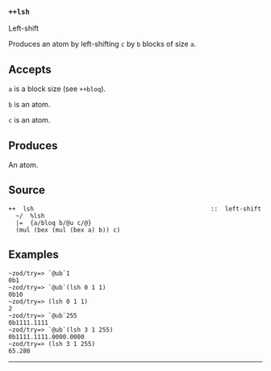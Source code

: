 ### `++lsh`

Left-shift

Produces an atom by left-shifting `c` by `b` blocks of size `a`.

Accepts
-------

`a` is a block size (see `++bloq`).

`b` is an atom.

`c` is an atom.

Produces
--------

An atom.

Source
------

    ++  lsh                                                 ::  left-shift
      ~/  %lsh
      |=  {a/bloq b/@u c/@}
      (mul (bex (mul (bex a) b)) c)


Examples
--------

    ~zod/try=> `@ub`1
    0b1
    ~zod/try=> `@ub`(lsh 0 1 1)
    0b10
    ~zod/try=> (lsh 0 1 1)
    2
    ~zod/try=> `@ub`255
    0b1111.1111
    ~zod/try=> `@ub`(lsh 3 1 255)
    0b1111.1111.0000.0000
    ~zod/try=> (lsh 3 1 255)
    65.280



***
